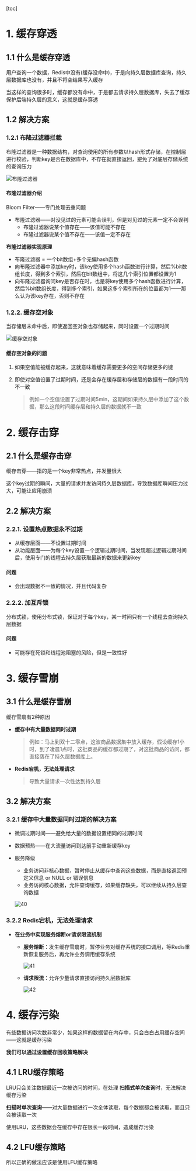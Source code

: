 [toc]

# 1. 缓存穿透

## 1.1 什么是缓存穿透

用户查询一个数据，Redis中没有(缓存没命中)，于是向持久层数据库查询，持久层数据库也没有，并且不将空结果写入缓存

当这样的查询很多时，缓存都没有命中，于是都去请求持久层数据库，失去了缓存保护后端持久层的意义，这就是缓存穿透

## 1.2 解决方案

### 1.2.1 布隆过滤器拦截

布隆过滤器是一种数据结构，对查询使用的所有参数以hash形式存储，在控制层进行校验，判断key是否在数据库中，不存在就直接返回，避免了对底层存储系统的查询压力

![布隆过滤器](p/布隆过滤器.png)

#### 布隆过滤器介绍

Bloom Filter——专门处理去重问题

* 布隆过滤器——对没见过的元素可能会误判，但是对见过的元素一定不会误判
  * 布隆过滤器说某个值存在——该值可能不存在
  * 布隆过滤器说某个值不存在——该值一定不存在

**布隆过滤器实现原理**

* 布隆过滤器 = 一个bit数组+多个无偏hash函数
* 向布隆过滤器中添加key时，该key使用多个hash函数进行计算，然后%bit数组长度，得到多个索引，然后在bit数组中，将这几个索引位置都设置为1
* 向布隆过滤器询问key是否存在时，也是将key使用多个hash函数进行计算，然后%bit数组长度，得到多个索引，如果这多个索引所在的位置都为1——那么认为该key存在，否则不存在



### 1.2.2. 缓存空对象

当存储层未命中后，即使返回空对象也存储起来，同时设置一个过期时间

![缓存空对象](p/缓存空对象.png)

#### **缓存空对象的问题**

1. 如果空值能被缓存起来，这就意味着缓存需要更多的空间存储更多的键

2. 即使对空值设置了过期时间，还是会存在缓存层和存储层的数据有一段时间的不一致

   > 例如一个空值设置了过期时间5min，这期间如果持久层中添加了这个数据，那么这段时间缓存层和持久层的数据就不一致

# 2. 缓存击穿

## 2.1 什么是缓存击穿

缓存击穿——指的是一个key非常热点，并发量很大

这个key过期的瞬间，大量的请求并发访问持久层数据库，导致数据库瞬间压力过大，可能让应用崩溃

## 2.2 解决方案

### 2.2.1. 设置热点数据永不过期

* 从缓存层面——不设置过期时间
* 从功能层面——为每个key设置一个逻辑过期时间，当发现超过逻辑过期时间后，使用专门的线程去持久层获取最新的数据来更新key

#### 问题

* 会出现数据不一致的情况，并且代码复杂

### 2.2.2. 加互斥锁

分布式锁，使用分布式锁，保证对于每个key，某一时间只有一个线程去查询持久层数据

#### 问题

* 可能存在死锁和线程池阻塞的风险，但是一致性好



# 3. 缓存雪崩

## 3.1 什么是缓存雪崩

缓存雪崩有2种原因

* **缓存中有大量数据同时过期**

  >例如：马上到双十二零点，这波商品数据集中放入缓存，假设缓存1小时，到了凌晨1点时，这批商品的缓存都过期了，对这批商品的访问，都直接落在了持久层数据库上。

* **Redis宕机，无法处理请求**

  > 导致大量请求一次性达到持久层

## 3.2 解决方案

### 3.2.1 缓存中大量数据同时过期的解决方案

* 微调过期时间——避免给大量的数据设置相同的过期时间  
* 数据预热——在大流量访问到达前手动重新缓存key  
* 服务降级

  * 业务访问非核心数据，暂时停止从缓存中查询这些数据，而是直接返回预定义信息 or NULL or 错误信息
  * 业务访问核心数据，允许查询缓存，如果缓存缺失，可以继续从持久层查询数据

  ![40](p/40.png)

### 3.2.2 Redis宕机，无法处理请求

* **在业务中实现服务熔断or请求限流机制**

  * **服务熔断**：发生缓存雪崩时，暂停业务对缓存系统的接口调用，等Redis重新恢复服务后，再允许业务调用缓存系统

    ![41](p/41.png)

  * **请求限流**：允许少量请求直接访问持久层数据库

    ![42](p/42.png)



# 4. 缓存污染

有些数据访问次数非常少，如果这样的数据留在内存中，只会白白占用缓存空间——这就是缓存污染

**我们可以通过设置缓存回收策略解决**

## 4.1 LRU缓存策略

LRU只会关注数据最近一次被访问的时间，在处理 **扫描式单次查询**时，无法解决缓存污染

**扫描时单次查询**——对大量数据进行一次全体读取，每个数据都会被读取，而且只会被读取一次

使用LRU，这些数据会在缓存中存在很长一段时间，造成缓存污染



## 4.2 LFU缓存策略

所以正确的做法应该是使用LFU缓存策略



